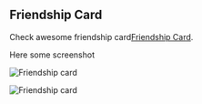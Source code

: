 ## Friendship Card

Check awesome friendship card[Friendship Card](https://pages.github.com/).



Here some screenshot

![Friendship card]()

![Friendship card]()